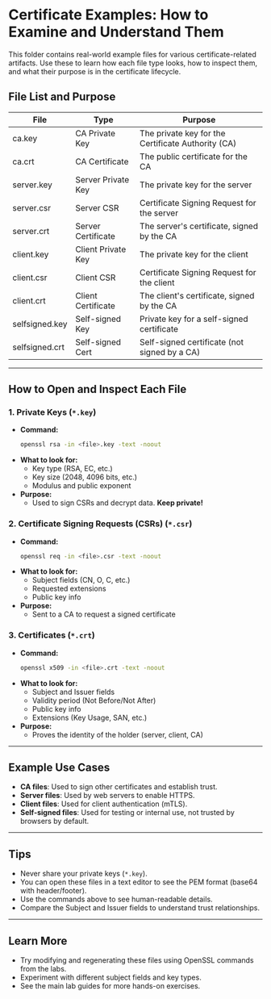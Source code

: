 # Certificate Examples: How to Examine and Understand Them

This folder contains real-world example files for various certificate-related artifacts. Use these to learn how each file type looks, how to inspect them, and what their purpose is in the certificate lifecycle.

## File List and Purpose

| File           | Type               | Purpose                                            |
| -------------- | ------------------ | -------------------------------------------------- |
| ca.key         | CA Private Key     | The private key for the Certificate Authority (CA) |
| ca.crt         | CA Certificate     | The public certificate for the CA                  |
| server.key     | Server Private Key | The private key for the server                     |
| server.csr     | Server CSR         | Certificate Signing Request for the server         |
| server.crt     | Server Certificate | The server's certificate, signed by the CA         |
| client.key     | Client Private Key | The private key for the client                     |
| client.csr     | Client CSR         | Certificate Signing Request for the client         |
| client.crt     | Client Certificate | The client's certificate, signed by the CA         |
| selfsigned.key | Self-signed Key    | Private key for a self-signed certificate          |
| selfsigned.crt | Self-signed Cert   | Self-signed certificate (not signed by a CA)       |

---

## How to Open and Inspect Each File

### 1. Private Keys (`*.key`)

- **Command:**
  ```sh
  openssl rsa -in <file>.key -text -noout
  ```
- **What to look for:**
  - Key type (RSA, EC, etc.)
  - Key size (2048, 4096 bits, etc.)
  - Modulus and public exponent
- **Purpose:**
  - Used to sign CSRs and decrypt data. **Keep private!**

### 2. Certificate Signing Requests (CSRs) (`*.csr`)

- **Command:**
  ```sh
  openssl req -in <file>.csr -text -noout
  ```
- **What to look for:**
  - Subject fields (CN, O, C, etc.)
  - Requested extensions
  - Public key info
- **Purpose:**
  - Sent to a CA to request a signed certificate

### 3. Certificates (`*.crt`)

- **Command:**
  ```sh
  openssl x509 -in <file>.crt -text -noout
  ```
- **What to look for:**
  - Subject and Issuer fields
  - Validity period (Not Before/Not After)
  - Public key info
  - Extensions (Key Usage, SAN, etc.)
- **Purpose:**
  - Proves the identity of the holder (server, client, CA)

---

## Example Use Cases

- **CA files**: Used to sign other certificates and establish trust.
- **Server files**: Used by web servers to enable HTTPS.
- **Client files**: Used for client authentication (mTLS).
- **Self-signed files**: Used for testing or internal use, not trusted by browsers by default.

---

## Tips

- Never share your private keys (`*.key`).
- You can open these files in a text editor to see the PEM format (base64 with header/footer).
- Use the commands above to see human-readable details.
- Compare the Subject and Issuer fields to understand trust relationships.

---

## Learn More

- Try modifying and regenerating these files using OpenSSL commands from the labs.
- Experiment with different subject fields and key types.
- See the main lab guides for more hands-on exercises.
